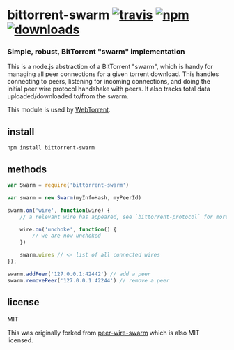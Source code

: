# bittorrent-swarm [![travis][travis-image]][travis-url] [![npm][npm-image]][npm-url] [![downloads][downloads-image]][downloads-url]

[travis-image]: https://img.shields.io/travis/feross/bittorrent-swarm.svg?style=flat
[travis-url]: https://travis-ci.org/feross/bittorrent-swarm
[npm-image]: https://img.shields.io/npm/v/bittorrent-swarm.svg?style=flat
[npm-url]: https://npmjs.org/package/bittorrent-swarm
[downloads-image]: https://img.shields.io/npm/dm/bittorrent-swarm.svg?style=flat
[downloads-url]: https://npmjs.org/package/bittorrent-swarm

### Simple, robust, BitTorrent "swarm" implementation

This is a node.js abstraction of a BitTorrent "swarm", which is handy for
managing all peer connections for a given torrent download. This handles
connecting to peers, listening for incoming connections, and doing the initial
peer wire protocol handshake with peers. It also tracks total data
uploaded/downloaded to/from the swarm.

This module is used by [WebTorrent](https://github.com/feross/WebTorrent).

## install

```
npm install bittorrent-swarm
```

## methods

``` js
var Swarm = require('bittorrent-swarm')

var swarm = new Swarm(myInfoHash, myPeerId)

swarm.on('wire', function(wire) {
	// a relevant wire has appeared, see `bittorrent-protocol` for more info

	wire.on('unchoke', function() {
		// we are now unchoked
	})

	swarm.wires // <- list of all connected wires
});

swarm.addPeer('127.0.0.1:42442') // add a peer
swarm.removePeer('127.0.0.1:42244') // remove a peer
```

## license

MIT

This was originally forked from [peer-wire-swarm](https://github.com/mafintosh/peer-wire-swarm) which is also MIT licensed.
